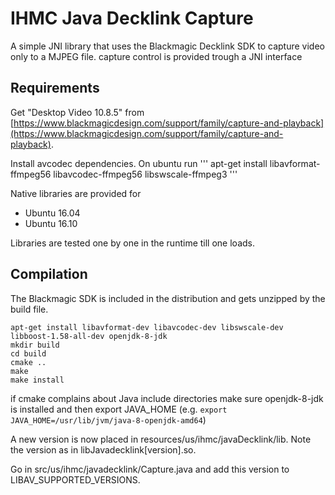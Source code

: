 # IHMC Java Decklink Capture

A simple JNI library that uses the Blackmagic Decklink SDK to capture video only to a MJPEG file. 
capture control is provided trough a JNI interface

## Requirements

Get "Desktop Video 10.8.5" from [https://www.blackmagicdesign.com/support/family/capture-and-playback](https://www.blackmagicdesign.com/support/family/capture-and-playback).

Install avcodec dependencies. On ubuntu run
'''
apt-get install libavformat-ffmpeg56 libavcodec-ffmpeg56 libswscale-ffmpeg3
'''

Native libraries are provided for
- Ubuntu 16.04
- Ubuntu 16.10

Libraries are tested one by one in the runtime till one loads. 


## Compilation

The Blackmagic SDK is included in the distribution and gets  unzipped by the build file.
```
apt-get install libavformat-dev libavcodec-dev libswscale-dev libboost-1.58-all-dev openjdk-8-jdk
mkdir build
cd build
cmake ..
make 
make install
```

if cmake complains about Java include directories make sure openjdk-8-jdk is installed and then export JAVA\_HOME (e.g. `export JAVA_HOME=/usr/lib/jvm/java-8-openjdk-amd64`)

A new version is now placed in resources/us/ihmc/javaDecklink/lib. Note the version as in libJavadecklink[version].so. 

Go in src/us/ihmc/javadecklink/Capture.java and add this version to LIBAV_SUPPORTED_VERSIONS.
